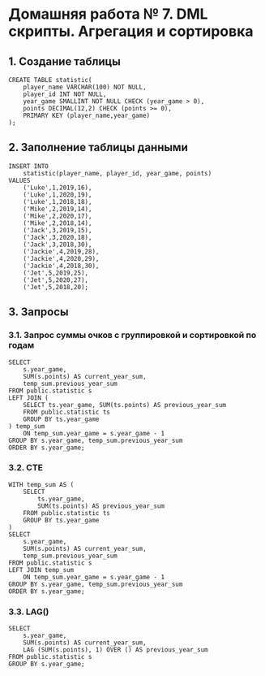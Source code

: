# Домашняя работа № 7. DML скрипты. Агрегация и сортировка

## 1. Создание таблицы
    CREATE TABLE statistic(
        player_name VARCHAR(100) NOT NULL,
        player_id INT NOT NULL,
        year_game SMALLINT NOT NULL CHECK (year_game > 0),
        points DECIMAL(12,2) CHECK (points >= 0),
        PRIMARY KEY (player_name,year_game)
    );

## 2. Заполнение таблицы данными
    INSERT INTO
        statistic(player_name, player_id, year_game, points)
    VALUES
        ('Luke',1,2019,16),
        ('Luke',1,2020,19),
        ('Luke',1,2018,18),
        ('Mike',2,2019,14),
        ('Mike',2,2020,17),
        ('Mike',2,2018,14),
        ('Jack',3,2019,15),
        ('Jack',3,2020,18),
        ('Jack',3,2018,30),
        ('Jackie',4,2019,28),
        ('Jackie',4,2020,29),
        ('Jackie',4,2018,30),
        ('Jet',5,2019,25),
        ('Jet',5,2020,27),
        ('Jet',5,2018,20);

## 3. Запросы
### 3.1. Запрос суммы очков с группировкой и сортировкой по годам
    SELECT 
        s.year_game, 
        SUM(s.points) AS current_year_sum,
        temp_sum.previous_year_sum
    FROM public.statistic s
    LEFT JOIN (
        SELECT ts.year_game, SUM(ts.points) AS previous_year_sum
        FROM public.statistic ts
        GROUP BY ts.year_game
    ) temp_sum 
        ON temp_sum.year_game = s.year_game - 1
    GROUP BY s.year_game, temp_sum.previous_year_sum
    ORDER BY s.year_game;

### 3.2. CTE
    WITH temp_sum AS (
        SELECT 
            ts.year_game, 
            SUM(ts.points) AS previous_year_sum
        FROM public.statistic ts
        GROUP BY ts.year_game
    )
    SELECT 
        s.year_game, 
        SUM(s.points) AS current_year_sum,
        temp_sum.previous_year_sum
    FROM public.statistic s
    LEFT JOIN temp_sum 
        ON temp_sum.year_game = s.year_game - 1
    GROUP BY s.year_game, temp_sum.previous_year_sum
    ORDER BY s.year_game;

### 3.3. LAG()
    SELECT 
        s.year_game, 
        SUM(s.points) AS current_year_sum,
        LAG (SUM(s.points), 1) OVER () AS previous_year_sum
    FROM public.statistic s
    GROUP BY s.year_game;
